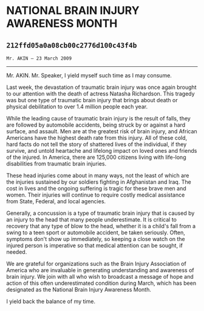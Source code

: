 # NATIONAL BRAIN INJURY AWARENESS MONTH
## `212ffd05a0a08cb00c2776d100c43f4b`
`Mr. AKIN — 23 March 2009`

---


Mr. AKIN. Mr. Speaker, I yield myself such time as I may consume.

Last week, the devastation of traumatic brain injury was once again 
brought to our attention with the death of actress Natasha Richardson. 
This tragedy was but one type of traumatic brain injury that brings 
about death or physical debilitation to over 1.4 million people each 
year.

While the leading cause of traumatic brain injury is the result of 
falls, they are followed by automobile accidents, being struck by or 
against a hard surface, and assault. Men are at the greatest risk of 
brain injury, and African Americans have the highest death rate from 
this injury. All of these cold, hard facts do not tell the story of 
shattered lives of the individual, if they survive, and untold 
heartache and lifelong impact on loved ones and friends of the injured. 
In America, there are 125,000 citizens living with life-long 
disabilities from traumatic brain injuries.

These head injuries come about in many ways, not the least of which 
are the injuries sustained by our soldiers fighting in Afghanistan and 
Iraq. The cost in lives and the ongoing suffering is tragic for these 
brave men and women. Their injuries will continue to require costly 
medical assistance from State, Federal, and local agencies.

Generally, a concussion is a type of traumatic brain injury that is 
caused by an injury to the head that many people underestimate. It is 
critical to recovery that any type of blow to the head, whether it is a 
child's fall from a swing to a teen sport or automobile accident, be 
taken seriously. Often, symptoms don't show up immediately, so keeping 
a close watch on the injured person is imperative so that medical 
attention can be sought, if needed.

We are grateful for organizations such as the Brain Injury 
Association of America who are invaluable in generating understanding 
and awareness of brain injury. We join with all who wish to broadcast a 
message of hope and action of this often underestimated condition 
during March, which has been designated as the National Brain Injury 
Awareness Month.

I yield back the balance of my time.
